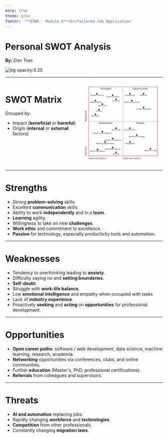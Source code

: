 ```yaml
---
marp: true
theme: qiba
footer: '**QIBA - Module 4**<br>Tailored Job Application'
---
```


<!-- 
_class: title
-->


<script type="module">
import mermaid from 'https://cdn.jsdelivr.net/npm/mermaid@10.0.0/dist/mermaid.esm.min.mjs';
mermaid.initialize({ startOnLoad: true });

window.addEventListener('vscode.markdown.updateContent', function() { mermaid.init() });
</script>

<div class="title-header">

# Personal SWOT Analysis

**By:** *Dan Tran*

</div>

![bg opacity:0.25](https://t3.ftcdn.net/jpg/04/26/06/20/360_F_426062028_4X9WcmpuQTtXnIqldSqffb9ntLINc6TX.jpg)

---

<div style="display: flex">

<div style="flex: 0.5">

# SWOT Matrix

Grouped by:

- Impact (**beneficial** or **harmful**)
- Origin (**internal** or **external** factors)

</div>

<div style="flex: 0.47">

![Mermaid](./themes/Images/Personal_SWOT.mermaid.svg)

</div>

</div>

---

# Strengths

- Strong **problem-solving** skills.
- Excellent **communication** skills.
- Ability to work **independently** and in a **team**.
- **Learning** agility.
- Willingness to take on new **challenges**.
- **Work ethic** and commitment to excellence.
- **Passion** for technology, especially productivity tools and automation.

---

# Weaknesses

- Tendency to overthinking leading to **anxiety**.
- Difficulty saying no and **setting boundaries**.
- **Self-doubt**.
- Struggle with **work-life balance**.
- Low **emotional intelligence** and empathy when occupied with tasks
- Lack of **industry experience**.
- Proactively **seeking** and **acting** on **opportunities** for professional development.

---

# Opportunities

- **Open career paths**: software / web development, data science, machine learning, research, academia.
- **Networking** opportunities via conferences, clubs, and online communities.
- Further **education** (Master's, PhD, professional certifications).
- **Referrals** from colleagues and supervisors.

---

# Threats

- **AI and automation** replacing jobs.
- Rapidly changing **workforce** and **technologies**.
- **Competition** from other professionals.
- Constantly changing **migration laws**.
